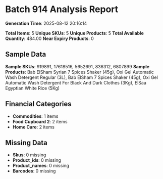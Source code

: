 # Batch 914 Analysis Report

**Generation Time**: 2025-08-12 20:16:14

**Total Items**: 5
**Unique SKUs**: 5
**Unique Products**: 5
**Total Available Quantity**: 484.00
**Near Expiry Products**: 0

## Sample Data
**Sample SKUs**: 919891, 17618516, 5652691, 836312, 6807899
**Sample Products**: Bab ElSham Syrian 7 Spices Shaker (45g), Oxi Gel Automatic Wash Detergent Regular (3L), Bab ElSham 7 Spices Shaker (45g), Oxi Gel Automatic Wash Detergent For Black And Dark Clothes (3Kg), ElSaa Egyptian White Rice (5Kg)

## Financial Categories
- **Commodities**: 1 items
- **Food Cupboard 2**: 2 items
- **Home Care**: 2 items

## Missing Data
- **Skus**: 0 missing
- **Product_ids**: 0 missing
- **Product_names**: 0 missing
- **Barcodes**: 0 missing
